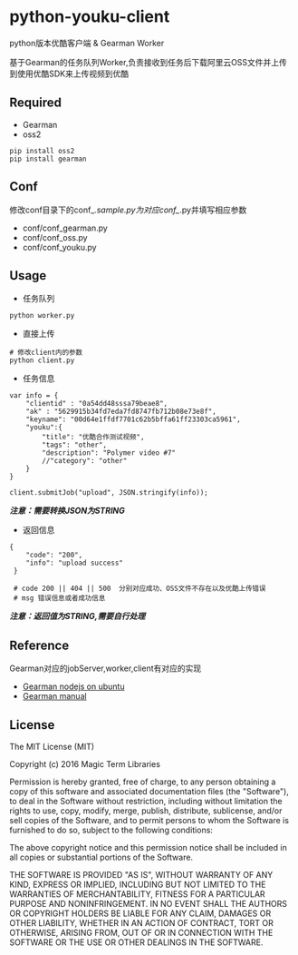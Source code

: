# python-youku-client

python版本优酷客户端 & Gearman Worker

基于Gearman的任务队列Worker,负责接收到任务后下载阿里云OSS文件并上传到使用优酷SDK来上传视频到优酷

## Required

- Gearman
- oss2

```
pip install oss2
pip install gearman
```

## Conf

修改conf目录下的conf_*.sample.py为对应conf_*.py并填写相应参数

- conf/conf_gearman.py
- conf/conf_oss.py
- conf/conf_youku.py

## Usage

- 任务队列

```
python worker.py
```

- 直接上传

```
# 修改client内的参数
python client.py
```

- 任务信息

```
var info = {
    "clientid" : "0a54dd48sssa79beae8",
    "ak" : "5629915b34fd7eda7fd8747fb712b08e73e8f",
    "keyname": "00d64e1ffdf7701c62b5bffa61ff23303ca5961",
    "youku":{
        "title": "优酷合作测试视频",
        "tags": "other",
        "description": "Polymer video #7"
        //"category": "other"         
    }
}
            
client.submitJob("upload", JSON.stringify(info)); 
```

***注意：需要转换JSON为STRING***

- 返回信息

```
{
	"code": "200", 
	"info": "upload success"
 }
 
 # code 200 || 404 || 500  分别对应成功、OSS文件不存在以及优酷上传错误
 # msg 错误信息或者成功信息
```
***注意：返回值为STRING,需要自行处理***

## Reference

Gearman对应的jobServer,worker,client有对应的实现

- [Gearman nodejs on ubuntu](http://blog.thonatos.com/gearman-nodejs-on-ubuntu/)
- [Gearman manual](http://gearman.org/manual/)

## License

The MIT License (MIT)

Copyright (c) 2016 Magic Term Libraries

Permission is hereby granted, free of charge, to any person obtaining a copy
of this software and associated documentation files (the "Software"), to deal
in the Software without restriction, including without limitation the rights
to use, copy, modify, merge, publish, distribute, sublicense, and/or sell
copies of the Software, and to permit persons to whom the Software is
furnished to do so, subject to the following conditions:

The above copyright notice and this permission notice shall be included in all
copies or substantial portions of the Software.

THE SOFTWARE IS PROVIDED "AS IS", WITHOUT WARRANTY OF ANY KIND, EXPRESS OR
IMPLIED, INCLUDING BUT NOT LIMITED TO THE WARRANTIES OF MERCHANTABILITY,
FITNESS FOR A PARTICULAR PURPOSE AND NONINFRINGEMENT. IN NO EVENT SHALL THE
AUTHORS OR COPYRIGHT HOLDERS BE LIABLE FOR ANY CLAIM, DAMAGES OR OTHER
LIABILITY, WHETHER IN AN ACTION OF CONTRACT, TORT OR OTHERWISE, ARISING FROM,
OUT OF OR IN CONNECTION WITH THE SOFTWARE OR THE USE OR OTHER DEALINGS IN THE
SOFTWARE.
